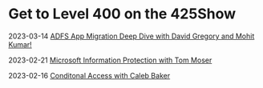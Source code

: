 # Get to Level 400 on the 425Show

2023-03-14 [ADFS App Migration Deep Dive with David Gregory and Mohit Kumar!](20230314-ADFS-Apps/)

2023-02-21 [Microsoft Information Protection with Tom Moser](20230221-AIP-with-Tom-Moser/)

2023-02-16 [Conditonal Access with Caleb Baker](20230216-Conditional-Access/)
